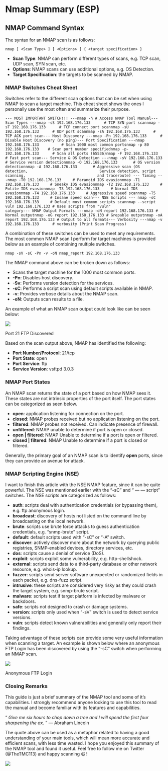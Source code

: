 # Nmap Summary (ESP)

## NMAP Command Syntax

The syntax for an NMAP scan is as follows:

```
nmap [ <Scan Type> ] [ <Options> ] { <target specification> }
```

* **Scan Type**: NMAP can perform different types of scans, e.g. TCP scan, UDP scan, SYN scan, etc.
* **Options**: NMAP scans can use additional options, e.g. OS Detection.
* **Target Specification**: the targets to be scanned by NMAP.

### NMAP Switches Cheat Sheet

Switches refer to the different scan options that can be set when using NMAP to scan a target machine. This cheat sheet shows the ones I personally use the most often and summarize their purpose.

```
--- MOST IMPORTANT SWITCH!!! ---nmap -h # Access NMAP Tool Manual--- Scan Types ---nmap -sS 192.168.176.133      # TCP SYN port scannmap -sT 192.168.176.133      # TCP connect port scannmap -sU 192.168.176.133      # UDP port scannmap -sA 192.168.176.133      # TCP ACK port scan--- Host Discovery ---nmap -Pn 192.168.176.133      # Disable Host Discovery (no ping)--- Port Specification ---nmap 192.168.176.133          # Scan 1000 most common portsnmap -p 80 192.168.176.133    # Scan port number specifiednmap -p- 192.168.176.133      # Scan all ports (65536)nmap -F 192.168.176.133       # Fast port scan--- Service & OS Detection ---nmap -sV 192.168.176.133      # Service version detectionnmap -O 192.168.176.133       # OS version detectionnmap -A 192.168.176.133       # Aggressive scan (OS detection,                                Service detection, script scanning,                                and traceroute) --- Timing ---nmap -T0 192.168.176.133     # Paranoid IDS evasionnmap -T1 192.168.176.133     # Sneaky IDS evasionnmap -T2 192.168.176.133     # Polite IDS evasionnmap -T3 192.168.176.133     # Normal IDS evasionnmap -T4 192.168.176.133     # Aggressive speed scannmap -T5 192.168.176.133     # Insane speed scan--- NSE Scripts --- nmap -sC 192.168.176.133     # Default most common scripts scannmap --script vuln 192.168.176.133 # Uses scripts from "vuln"                                     category--- NMAP Output Formats ---nmap -oN report 192.168.176.133 # Normal outputnmap -oG report 192.168.176.133 # Grepable outputnmap -oA report 192.168.176.133 # Output to all formats--- Verbosity ---nmap -v 192.168.176.133      # verbosity (Print Scan Progress)
```

A combination of these switches can be used to meet any requirements. The most common NMAP scan I perform for target machines is provided below as an example of combining multiple switches.

```
nmap -sV -sC -Pn -v -oN nmap_report 192.168.176.133
```

The NMAP command above can be broken down as follows:

* Scans the target machine for the 1000 most common ports.
* **-Pn**: Disables host discovery.
* **-Sv**: Performs version detection for the services.
* **-sC**: Performs a script scan using default scripts available in NMAP.
* **-v**: Provides verbose details about the NMAP scan.
* **-oN**: Outputs scan results to a file.

An example of what an NMAP scan output could look like can be seen below:

![](.gitbook/assets/1663772371.png)

Port 21 FTP Discovered

Based on the scan output above, NMAP has identified the following:

* **Port Number/Protocol**: 21/tcp
* **Port State**: open
* **Port Service**: ftp
* **Service Version**: vsftpd 3.0.3

### NMAP Port States

An NMAP scan returns the state of a port based on how NMAP sees it. These states are not intrinsic properties of the port itself. The port states can be categorized as seen below.

* **open**: application listening for connection on the port.
* **closed**: NMAP probes received but no application listening on the port.
* **filtered**: NMAP probes not received. Can indicate presence of firewall.
* **unfiltered**: NMAP unable to determine if port is open or closed.
* **open | filtered**: NMAP Unable to determine if a port is open or filtered.
* **closed | filtered**: NMAP Unable to determine if a port is closed or filtered.

Generally, the primary goal of an NMAP scan is to identify **open** ports, since they can provide an avenue for attack.

### NMAP Scripting Engine (NSE)

I want to finish this article with the NSE NMAP feature, since it can be quite powerful. The NSE was mentioned earlier with the “-sC” and “ — — script” switches. The NSE scripts are categorized as follows:

* **auth**: scripts deal with authentication credentials (or bypassing them), e.g. ftp anonymous login.
* **broadcast**: discovery of hosts not listed on the command line by broadcasting on the local network.
* **brute**: scripts use brute force attacks to guess authentication credentials, e.g. “snmp-brute” script.
* **default**: default scripts used with “-sC” or “-A” switch.
* **discover**: actively discover more about the network by querying public registries, SNMP-enabled devices, directory services, etc.
* **dos**: scripts cause a denial of service (DoS).
* **exploit**: scripts exploit some vulnerability, e.g. http-shellshock.
* **external**: scripts send data to a third-party database or other network resource, e.g. whois-ip lookup.
* **fuzzer**: scripts send server software unexpected or randomized fields in each packet, e.g. dns-fuzz script.
* **intrusive**: these scripts are considered very risky as they could crash the target system, e.g. snmp-brute script.
* **malware**: scripts test if target platform is infected by malware or backdoors.
* **safe**: scripts not designed to crash or damage systems.
* **version**: scripts only used when “-sV” switch is used to detect service versions.
* **vuln**: scripts detect known vulnerabilities and generally only report their findings.

Taking advantage of these scripts can provide some very useful information when scanning a target. An example is shown below where an anonymous FTP Login has been discovered by using the “-sC” switch when performing an NMAP scan.

![](https://miro.medium.com/max/1198/1\*8bJ-UNPrt\_foLgL3P3L85A.png)

Anonymous FTP Login

### Closing Remarks

This guide is just a brief summary of the NMAP tool and some of it’s capabilities. I strongly recommend anyone looking to use this tool to read the manual and become familiar with its features and capabilities.

“ _Give me six hours to chop down a tree and I will spend the first four sharpening the ax._ ” — Abraham Lincoln

The quote above can be used as a metaphor related to having a good understanding of your main tools, which will mean more accurate and efficient scans, with less time wasted. I hope you enjoyed this summary of the NMAP tool and found it useful. Feel free to follow me on Twitter (@TheTMC113) and happy scanning 😃!

![](.gitbook/assets/1663772371.jpeg)
